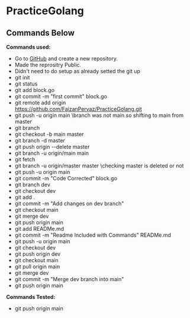 # PracticeGolang

## Commands Below

**Commands used:**
   - Go to [GitHub](https://github.com/) and create a new repository.
   - Made the reprositry Public.
   - Didn't need to do setup as already setted the git up
   - git init
   - git status
   - git add block.go
   - git commit -m "first commit" block.go
   - git remote add origin https://github.com/FaizanPervaz/PracticeGolang.git
   - git push -u origin main \\branch was not main so shifting to main from master
   - git branch
   - git checkout -b main master
   - git branch -d master
   - git push origin --delete master
   - git branch -u origin/main main
   - git fetch
   - git branch -u origin/master master \\checking master is deleted or not
   - git push -u origin main
   - git commit -m "Code Corrected" block.go
   - git branch dev
   - git checkout dev
   - git add .
   - git commit -m "Add changes on dev branch"
   - git checkout main
   - git merge dev
   - git push origin main
   - git add READMe.md
   - git commit -m "Readme Included with Commands" READMe.md
   - git push -u origin main
   - git checkout dev
   - git push origin dev
   - git checkout main
   - git pull origin main
   - git merge dev
   - git commit -m "Merge dev branch into main"
   - git push origin main

**Commands Tested:**
   - git push origin main
   

